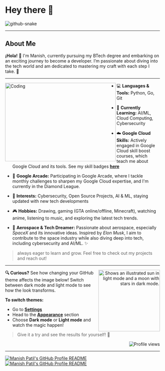 # Hey there :wave:

<!--  Snake eating live contributions  -->
<picture>
  <source media="(prefers-color-scheme: dark)" srcset="https://raw.githubusercontent.com/manishpatil55/manishpatil55/output/github-snake-dark.svg" />
  <source media="(prefers-color-scheme: light)" srcset="https://raw.githubusercontent.com/manishpatil55/manishpatil55/output/github-snake.svg" />
  <img alt="github-snake" src="https://raw.githubusercontent.com/manishpatil55/manishpatil55/output/github-snake.svg" />
</picture>

---

## About Me

**¡Hola!** 👋 I'm Manish, currently pursuing my BTech degree and embarking on an exciting journey to become a developer. I’m passionate about diving into the tech world and am dedicated to mastering my craft with each step I take. 🚀

---

<img align="left" alt="Coding" width="360" height="255" src="https://media.tenor.com/rePDfDWO3XoAAAAd/hacking.gif">

- 💻 **Languages & Tools:** Python, Go, Git
- 🔧 **Currently Learning:** AI/ML, Cloud Computing, Cybersecurity
- ☁️ **Google Cloud Skills:** Actively engaged in Google Cloud skill boost courses, which teach me about Google Cloud and its tools. See my skill badges [**here**](https://www.cloudskillsboost.google/public_profiles/d34b4468-ff57-480d-8675-b9a4e550d50b)
- 🌟 **Google Arcade:** Participating in Google Arcade, where I tackle monthly challenges to sharpen my Google Cloud expertise, and I'm currently in the Diamond League.
- 🌱 **Interests:** Cybersecurity, Open Source Projects, AI & ML, staying updated with new tech developments
- 🎮 **Hobbies:** Drawing, gaming (GTA online/offline, Minecraft), watching anime, listening to music, and exploring the latest tech trends.

- 🚀 **Aerospace & Tech Dreamer:** Passionate about aerospace, especially *SpaceX* and its innovative ideas. Inspired by *Elon Musk*, I aim to contribute to the space industry while also diving deep into tech, including cybersecurity and AI/ML. ✨

> always eager to learn and grow. Feel free to check out my projects and reach out!

---

<picture align="right"> 
  <source media="(prefers-color-scheme: dark)" srcset="https://user-images.githubusercontent.com/25423296/163456776-7f95b81a-f1ed-45f7-b7ab-8fa810d529fa.png">
  <source media="(prefers-color-scheme: light)" srcset="https://user-images.githubusercontent.com/25423296/163456779-a8556205-d0a5-45e2-ac17-42d089e3c3f8.png">
  <img width="200" align="right" alt="Shows an illustrated sun in light mode and a moon with stars in dark mode." src="https://user-images.githubusercontent.com/25423296/163456779-a8556205-d0a5-45e2-ac17-42d089e3c3f8.png">
</picture>

**🔍 Curious?** See how changing your GitHub theme affects the image below! Switch between dark mode and light mode to see how the look transforms.  
 
**To switch themes:**  
- Go to [**Settings**](https://github.com/settings/profile)  
- Head to the [**Appearance**](https://github.com/settings/appearance) section  
- Choose **Dark mode** or **Light mode** and watch the magic happen!  
  
> Give it a try and see the results for yourself! 👀  



<!--
![Alt text](https://spotify-recently-played-readme.vercel.app/api?user=dai8yewnucqjjqcjueoy94q16)
---

<div align="right">
  <a href="https://open.spotify.com/user/dai8yewnucqjjqcjueoy94q16">
    <img src="https://spotify-recently-played-readme.vercel.app/api?user=dai8yewnucqjjqcjueoy94q16&count=5&unique=true" alt="Spotify recently played" />
  </a>
</div>
-->


<p align="right">
  <img src="https://komarev.com/ghpvc/?username=manishpatil55&label=Profile%20views&color=0e75b6&style=flat" alt="Profile views" />
</p>

---

<!--
<p align="center"> 
  
  <img src="https://profile-counter.glitch.me/manishpatil55/count.svg" />
</p>
-->

<!--

<div align="left">
  <img src="https://cdn.jsdelivr.net/gh/devicons/devicon/icons/python/python-original.svg" height="40" alt="python logo"  />
  <img width="12" />
  <img src="https://cdn.jsdelivr.net/gh/devicons/devicon/icons/go/go-original.svg" height="40" alt="go logo"  />
  <img width="12" />
  <img src="https://cdn.jsdelivr.net/gh/devicons/devicon/icons/bash/bash-original.svg" height="40" alt="bash logo"  />
  <img width="12" />
  <img src="https://cdn.jsdelivr.net/gh/devicons/devicon/icons/googlecloud/googlecloud-original.svg" height="40" alt="googlecloud logo"  />
  <img width="12" />
  <img src="https://cdn.jsdelivr.net/gh/devicons/devicon/icons/amazonwebservices/amazonwebservices-plain-wordmark.svg" height="40" alt="amazonwebservices logo"  />
  <img width="12" />
  <img src="https://cdn.jsdelivr.net/gh/devicons/devicon/icons/git/git-original-wordmark.svg" height="40" alt="git logo"  />
  <img width="12" />
  <img src="https://cdn.jsdelivr.net/gh/devicons/devicon/icons/github/github-original.svg" height="40" alt="github logo"  />
  <img width="12" />
  <img src="https://cdn.jsdelivr.net/gh/devicons/devicon/icons/vscode/vscode-original.svg" height="40" alt="vscode logo"  />
  <img width="12" />
  <img src="https://cdn.jsdelivr.net/gh/devicons/devicon/icons/html5/html5-plain.svg" height="40" alt="html5 logo"  />
  <img width="12" />
  <img src="https://cdn.jsdelivr.net/gh/devicons/devicon/icons/css3/css3-plain.svg" height="40" alt="css3 logo"  />
  <img width="12" />
  <img src="https://cdn.jsdelivr.net/gh/devicons/devicon/icons/java/java-original.svg" height="40" alt="java logo"  />
  <img width="12" />
  <img src="https://cdn.jsdelivr.net/gh/devicons/devicon/icons/javascript/javascript-plain.svg" height="40" alt="javascript logo"  />
  <img width="12" />
  <img src="https://cdn.jsdelivr.net/gh/devicons/devicon/icons/react/react-original.svg" height="40" alt="react logo"  />
  <img width="12" />
  <img src="https://cdn.jsdelivr.net/gh/devicons/devicon/icons/wordpress/wordpress-plain.svg" height="40" alt="wordpress logo"  />
  <img width="12" />
  <img src="https://cdn.jsdelivr.net/gh/devicons/devicon/icons/figma/figma-original.svg" height="40" alt="figma logo"  />
  <img width="12" />
  <img src="https://cdn.jsdelivr.net/gh/devicons/devicon/icons/android/android-plain.svg" height="40" alt="android logo"  />
  <img width="12" />
  <img src="https://cdn.jsdelivr.net/gh/devicons/devicon/icons/androidstudio/androidstudio-original.svg" height="40" alt="androidstudio logo"  />
  <img width="12" />
  <img src="https://cdn.jsdelivr.net/gh/devicons/devicon/icons/jupyter/jupyter-original-wordmark.svg" height="40" alt="jupyter logo"  />
  <img width="12" />
  <img src="https://cdn.jsdelivr.net/gh/devicons/devicon/icons/tensorflow/tensorflow-original.svg" height="40" alt="tensorflow logo"  />
  <img width="12" />
  <img src="https://cdn.jsdelivr.net/gh/devicons/devicon/icons/opencv/opencv-original.svg" height="40" alt="opencv logo"  />
  <img width="12" />
  <img src="https://cdn.jsdelivr.net/gh/devicons/devicon/icons/linux/linux-original.svg" height="40" alt="linux logo"  />
  <img width="12" />
  <img src="https://cdn.jsdelivr.net/gh/devicons/devicon/icons/debian/debian-original.svg" height="40" alt="debian logo"  />
</div>

-->





<!-- TO DO: add more details about me later -->

<!--
<h3 align="left">Connect with me:</h3>
<p align="left">
  <a href="https://www.linkedin.com/in/manishkakulde" target="_blank">
    <img align="center" src="https://raw.githubusercontent.com/rahuldkjain/github-profile-readme-generator/master/src/images/icons/Social/linked-in-alt.svg" alt="LinkedIn" height="30" width="40" />
  </a>
  <a href="https://www.instagram.com/manishpatil.55" target="_blank">
    <img align="center" src="https://raw.githubusercontent.com/rahuldkjain/github-profile-readme-generator/master/src/images/icons/Social/instagram.svg" alt="Instagram" height="30" width="40" />
  </a>
  <a href="https://www.snapchat.com/add/manishpatil.55" target="_blank">
    <img align="center" src="https://raw.githubusercontent.com/rahuldkjain/github-profile-readme-generator/master/src/images/icons/Social/snapchat.svg" alt="Snapchat" height="30" width="40" />
  </a>
  <a href="https://www.cloudskillsboost.google/public_profiles/d34b4468-ff57-480d-8675-b9a4e550d50b" target="_blank">
    <img align="center" src="https://upload.wikimedia.org/wikipedia/commons/f/f0/Google_Cloud_Logo.png" alt="Google Cloud" height="30" width="40" />
  </a>
  <a href="https://developers.google.com/profile/u/102158925723354964370" target="_blank">
    <img align="center" src="https://upload.wikimedia.org/wikipedia/commons/3/3e/Google_Developers_Logo.png" alt="Google Developers" height="30" width="40" />
  </a>
</p>




###

###

<h3 align="left">🔥   My Stats :</h3>

###

<div align="center">
  <img src="https://streak-stats.demolab.com?user=maurodesouza&locale=en&mode=daily&theme=dark&hide_border=false&border_radius=5&order=3" height="220" alt="streak graph"  />
</div>

###





-->
<a href="https://github.com/manishpatil55/manishpatil55">
  <picture>
    <source media="(prefers-color-scheme: dark)" srcset="https://raw.githubusercontent.com/manishpatil55/manishpatil55/output/dark_mode.svg">
    <img alt="Manish Patil's GitHub Profile README" src="https://raw.githubusercontent.com/manishpatil55/manishpatil55/output/light_mode.svg">
  </picture>
</a>

<a href="https://github.com/manishpatil55/manishpatil55">
  <picture>
    <source media="(prefers-color-scheme: dark)" srcset="https://raw.githubusercontent.com/manishpatil55/manishpatil55/main/dark_mode.svg">
    <img alt="Manish Patil's GitHub Profile README" src="https://raw.githubusercontent.com/manishpatil55/manishpatil55/main/light_mode.svg">
  </picture>
</a>

